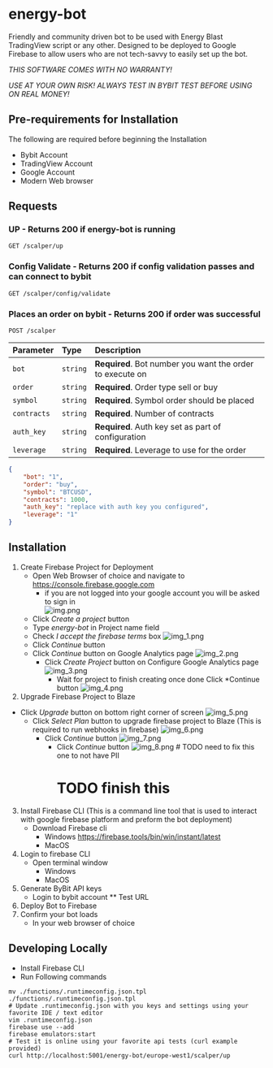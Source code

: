 # energy-bot
Friendly and community driven bot to be used with Energy Blast TradingView script or any other. Designed to be deployed
to Google Firebase to allow users who are not tech-savvy to easily set up the bot.

*THIS SOFTWARE COMES WITH NO WARRANTY!*

*USE AT YOUR OWN RISK! ALWAYS TEST IN BYBIT TEST BEFORE USING ON REAL MONEY!*

## Pre-requirements for Installation

The following are required before beginning the Installation

* Bybit Account
* TradingView Account
* Google Account
* Modern Web browser

## Requests

### UP - Returns 200 if energy-bot is running
```http
GET /scalper/up
```

### Config Validate - Returns 200 if config validation passes and can connect to bybit

```http
GET /scalper/config/validate
```

### Places an order on bybit - Returns 200 if order was successful
```http
POST /scalper
```
| Parameter | Type | Description |
| :--- | :--- | :--- |
| `bot` | `string` | **Required**. Bot number you want the order to execute on |
| `order` | `string` | **Required**. Order type sell or buy |
| `symbol` | `string` | **Required**. Symbol order should be placed |
| `contracts` | `string` | **Required**. Number of contracts |
| `auth_key` | `string` | **Required**. Auth key set as part of configuration |
| `leverage` | `string` | **Required**. Leverage to use for the order |

```json
{
    "bot": "1",
    "order": "buy",
    "symbol": "BTCUSD",
    "contracts": 1000,
    "auth_key": "replace with auth key you configured",
    "leverage": "1"
}
```

## Installation

1. Create Firebase Project for Deployment
   * Open Web Browser of choice and navigate to https://console.firebase.google.com
     * if you are not logged into your google account you will be asked to sign in    
![img.png](doc-imgs/img.png)
    * Click *Create a project* button
    * Type *energy-bot* in Project name field
    * Check *I accept the firebase terms* box
    ![img_1.png](doc-imgs/img_1.png)
    * Click *Continue* button  
   * Click *Continue* button on Google Analytics page
   ![img_2.png](doc-imgs/img_2.png)
     * Click *Create Project* button on Configure Google Analytics page
    ![img_3.png](doc-imgs/img_3.png)
       * Wait for project to finish creating once done Click *Continue button
         ![img_4.png](doc-imgs/img_4.png)
2. Upgrade Firebase Project to Blaze
* Click *Upgrade* button on bottom right corner of screen 
![img_5.png](doc-imgs/img_5.png)
  * Click *Select Plan* button to upgrade firebase project to Blaze (This is required to run webhooks in firebase)
    ![img_6.png](doc-imgs/img_6.png)
    * Click *Continue* button
    ![img_7.png](doc-imgs/img_7.png)
      * Click *Continue* button
    ![img_8.png](doc-imgs/img_8.png) # TODO need to fix this one to not have PII
        # TODO finish this
3. Install Firebase CLI (This is a command line tool that is used to interact with google firebase platform and preform
   the bot deployment)
    * Download Firebase cli
      * Windows https://firebase.tools/bin/win/instant/latest
      * MacOS
4. Login to firebase CLI
   * Open terminal window
     * Windows 
     * MacOS
5. Generate ByBit API keys
   * Login to bybit account
    ** Test URL
6. Deploy Bot to Firebase
7. Confirm your bot loads
    * In your web browser of choice 
    
## Developing Locally

* Install Firebase CLI
* Run Following commands
```shell
mv ./functions/.runtimeconfig.json.tpl ./functions/.runtimeconfig.json.tpl
# Update .runtimeconfig.json with you keys and settings using your favorite IDE / text editor
vim .runtimeconfig.json
firebase use --add
firebase emulators:start
# Test it is online using your favorite api tests (curl example provided)
curl http://localhost:5001/energy-bot/europe-west1/scalper/up
```
